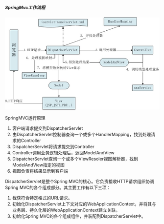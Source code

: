 ##### SpringMvc工作流程
![springmvc流程](https://github.com/chenhh23/java-study/blob/master/picture/springmvc.png)

SpringMVC运行原理 
1. 客户端请求提交到DispatcherServlet 
2. 由DispatcherServlet控制器查询一个或多个HandlerMapping，找到处理请求的Controller 
3. DispatcherServlet将请求提交到Controller 
4. Controller调用业务逻辑处理后，返回ModelAndView 
5. DispatcherServlet查询一个或多个ViewResoler视图解析器，找到ModelAndView指定的视图 
6. 视图负责将结果显示到客户端 

DispatcherServlet是整个Spring MVC的核心。它负责接收HTTP请求组织协调Spring MVC的各个组成部分。其主要工作有以下三项：
1. 截获符合特定格式的URL请求。 
2. 初始化DispatcherServlet上下文对应的WebApplicationContext，并将其与业务层、持久化层的WebApplicationContext建立关联。 
3. 初始化Spring MVC的各个组成组件，并装配到DispatcherServlet中。
